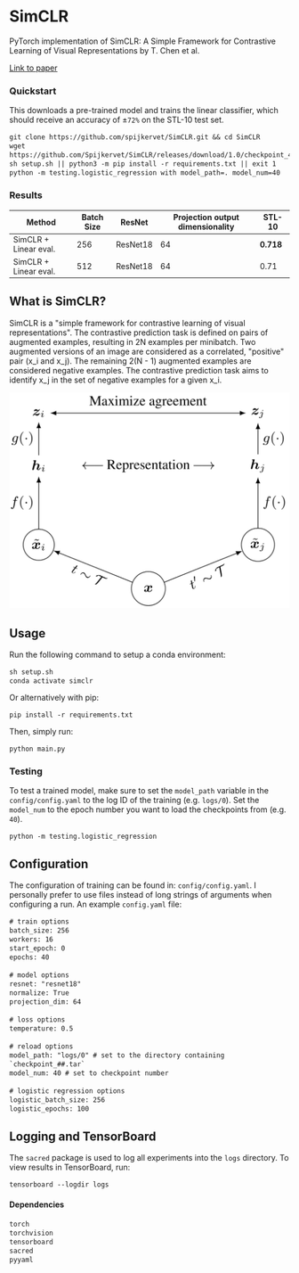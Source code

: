 # SimCLR
PyTorch implementation of SimCLR: A Simple Framework for Contrastive Learning of Visual Representations by T. Chen et al.

[Link to paper](https://arxiv.org/pdf/2002.05709.pdf)

### Quickstart
This downloads a pre-trained model and trains the linear classifier, which should receive an accuracy of ±`72%` on the STL-10 test set.
```
git clone https://github.com/spijkervet/SimCLR.git && cd SimCLR
wget https://github.com/Spijkervet/SimCLR/releases/download/1.0/checkpoint_40.tar
sh setup.sh || python3 -m pip install -r requirements.txt || exit 1
python -m testing.logistic_regression with model_path=. model_num=40
```

### Results
| Method  | Batch Size | ResNet | Projection output dimensionality | STL-10 |
| ------------- |------------- | ------------- | ------------- |------------- |
| SimCLR + Linear eval. | 256 | ResNet18 | 64 | **0.718**  |
| SimCLR + Linear eval. | 512 | ResNet18 | 64 | 0.71 |


## What is SimCLR?
SimCLR is a "simple framework for contrastive learning of visual representations". The contrastive prediction task is defined on pairs of augmented examples, resulting in 2N examples per minibatch. Two augmented versions of an image are considered as a correlated, "positive" pair (x_i and x_j). The remaining 2(N - 1) augmented examples are considered negative examples. The contrastive prediction task aims to identify x_j in the set of negative examples for a given x_i.


![GitHub Logo](/media/architecture.png)

## Usage
Run the following command to setup a conda environment:
```
sh setup.sh
conda activate simclr
```

Or alternatively with pip:
```
pip install -r requirements.txt
```

Then, simply run:
```
python main.py
```

### Testing
To test a trained model, make sure to set the `model_path` variable in the `config/config.yaml` to the log ID of the training (e.g. `logs/0`).
Set the `model_num` to the epoch number you want to load the checkpoints from (e.g. `40`).

```
python -m testing.logistic_regression
```


## Configuration
The configuration of training can be found in: `config/config.yaml`. I personally prefer to use files instead of long strings of arguments when configuring a run. An example `config.yaml` file:
```
# train options
batch_size: 256
workers: 16
start_epoch: 0
epochs: 40

# model options
resnet: "resnet18"
normalize: True
projection_dim: 64

# loss options
temperature: 0.5

# reload options
model_path: "logs/0" # set to the directory containing `checkpoint_##.tar` 
model_num: 40 # set to checkpoint number

# logistic regression options
logistic_batch_size: 256
logistic_epochs: 100
```

## Logging and TensorBoard
The `sacred` package is used to log all experiments into the `logs` directory. To view results in TensorBoard, run:
```
tensorboard --logdir logs
```


#### Dependencies
```
torch
torchvision
tensorboard
sacred
pyyaml
```

